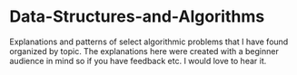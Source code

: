# Data-Structures-and-Algorithms
Explanations and patterns of select algorithmic problems that I have found organized by topic. The explanations here were created with a beginner audience in mind so if you have feedback etc. I would love to hear it. 
